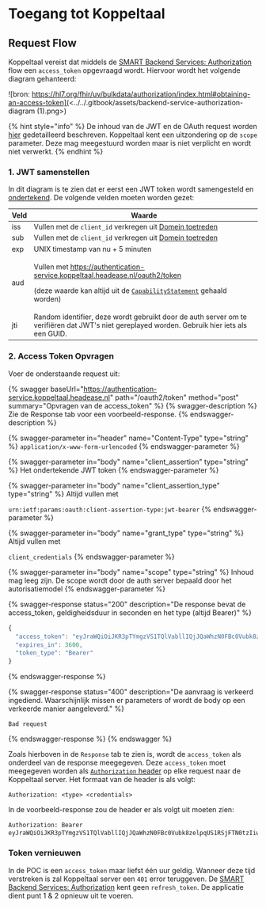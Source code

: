 # Toegang tot Koppeltaal

## Request Flow

Koppeltaal vereist dat middels de [SMART Backend Services: Authorization](https://hl7.org/fhir/uv/bulkdata/authorization/index.html#obtaining-an-access-token) flow een `access_token` opgevraagd wordt. Hiervoor wordt het volgende diagram gehanteerd:

![bron: https://hl7.org/fhir/uv/bulkdata/authorization/index.html#obtaining-an-access-token](<../../.gitbook/assets/backend-service-authorization-diagram (1).png>)

{% hint style="info" %}
De inhoud van de JWT en de OAuth request worden [hier](https://hl7.org/fhir/uv/bulkdata/authorization/index.html#protocol-details) gedetailleerd beschreven. Koppeltaal kent een uitzondering op de `scope` parameter. Deze mag meegestuurd worden maar is niet verplicht en wordt niet verwerkt.
{% endhint %}

### 1. JWT samenstellen

In dit diagram is te zien dat er eerst een JWT token wordt samengesteld en [ondertekend](requirements/jwt-ondertekenen.md). De volgende velden moeten worden gezet:

| Veld | Waarde                                                                                                                                                                                                                                                                                                                                  |
| ---- | --------------------------------------------------------------------------------------------------------------------------------------------------------------------------------------------------------------------------------------------------------------------------------------------------------------------------------------- |
| iss  | Vullen met  de `client_id` verkregen uit [Domein toetreden](../../domeinbeheer/domein-toetreden.md)                                                                                                                                                                                                                                     |
| sub  | Vullen met  de `client_id` verkregen uit [Domein toetreden](../../domeinbeheer/domein-toetreden.md)                                                                                                                                                                                                                                     |
| exp  | UNIX timestamp van nu + 5 minuten                                                                                                                                                                                                                                                                                                       |
| aud  | <p>Vullen met <a href="https://authentication-service.koppeltaal.headease.nl/oauth2/token">https://authentication-service.koppeltaal.headease.nl/oauth2/token</a></p><p>(deze waarde kan altijd uit de <a href="https://hapi-fhir-server.koppeltaal.headease.nl/fhir/metadata"><code>CapabilityStatement</code></a> gehaald worden)</p> |
| jti  | Random identifier, deze wordt gebruikt door de auth server om te verifiëren dat JWT's niet gereplayed worden. Gebruik hier iets als een GUID.                                                                                                                                                                                           |

### 2. Access Token Opvragen

Voer de onderstaande request uit:

{% swagger baseUrl="https://authentication-service.koppeltaal.headease.nl" path="/oauth2/token" method="post" summary="Opvragen van de access_token" %}
{% swagger-description %}
Zie de Response tab voor een voorbeeld-response.
{% endswagger-description %}

{% swagger-parameter in="header" name="Content-Type" type="string" %}
`application/x-www-form-urlencoded`
{% endswagger-parameter %}

{% swagger-parameter in="body" name="client_assertion" type="string" %}
Het ondertekende JWT token
{% endswagger-parameter %}

{% swagger-parameter in="body" name="client_assertion_type" type="string" %}
Altijd  vullen met 

`urn:ietf:params:oauth:client-assertion-type:jwt-bearer`
{% endswagger-parameter %}

{% swagger-parameter in="body" name="grant_type" type="string" %}
Altijd vullen met 

`client_credentials`
{% endswagger-parameter %}

{% swagger-parameter in="body" name="scope" type="string" %}
Inhoud mag leeg zijn. De scope wordt door de auth server bepaald door het autorisatiemodel
{% endswagger-parameter %}

{% swagger-response status="200" description="De response bevat de access_token, geldigheidsduur in seconden en het type (altijd Bearer)" %}
```javascript
{
  "access_token": "eyJraWQiOiJKR3pTYmgzVS1TQlVabllIQjJQaWhzN0FBc0Vubk8zelpqUS1RSjFTN0tzIiwiYWxnIjoiUlM1MTIiLCJ0eXAiOiJKV1QifQ.eyJpc3MiOiJodHRwczovL2F1dGhlbnRpY2F0aW9uLXNlcnZpY2Uua29wcGVsdGFhbC5oZWFkZWFzZS5ubC8iLCJhdWQiOiJmaGlyLXNlcnZlciIsIm5iZiI6MTYzMTE5NDM0MCwiZXhwIjoxNjMxMTk3OTQwLCJub25jZSI6IjQ4NTI5NTc2LTFiZTctNGNmOS04MWM0LWRkMTVhMjE4NjcwNyIsInR5cGUiOiJhY2Nlc3MiLCJzY29wZSI6IiIsImF6cCI6IjVhZDdjZjZhLTk1NTYtNGQyMy05MWNhLTI1MGRhZmExZGYwOSJ9.cgBzTRhbvLFPug9bqvCtaVi9ogHpMDqqemoTJjA1C3OpMsU42VyrnNUZ41qtcsZfqjI5OspT678MyVhDHq6DDRc9GLbg8RFLjrow17PfBCgkFALCKXWi9r6gTOZdaGdEPKfqavn1r8-S2HnIaWdEVfNPA1ZlBBxkJsYLl-8zgPmykZDNCbIH1e_SevGc56GeF5dPjHzxSiAI2_t19FM0OL3JfLZ-T8DR5tcOo7xfDYD086AUUr0hQIkzbrhuLGHSM5X6QcX84IfZlC0jQ6v_YbdMXlMBDZfUZN1nbsjxtDRwiz0IzZtIOF1XXpS1j0rKy517Vu_cc6LOS1OasUAAEw",
  "expires_in": 3600,
  "token_type": "Bearer"
}
```
{% endswagger-response %}

{% swagger-response status="400" description="De aanvraag is verkeerd ingediend. Waarschijnlijk missen er parameters of wordt de body op  een verkeerde manier aangeleverd." %}
```
Bad request
```
{% endswagger-response %}
{% endswagger %}

Zoals hierboven in de `Response` tab te zien is, wordt de `access_token` als onderdeel van de response  meegegeven. Deze  `access_token` moet meegegeven worden als [`Authorization` header](https://developer.mozilla.org/en-US/docs/Web/HTTP/Headers/Authorization) op elke request naar de Koppeltaal server. Het formaat van de header is als volgt:

```
Authorization: <type> <credentials>
```

In de voorbeeld-response zou de header er als volgt uit moeten zien:

```
Authorization: Bearer eyJraWQiOiJKR3pTYmgzVS1TQlVabllIQjJQaWhzN0FBc0Vubk8zelpqUS1RSjFTN0tzIiwiYWxnIjoiUlM1MTIiLCJ0eXAiOiJKV1QifQ
```

### Token vernieuwen

In de POC is een `access_token` maar liefst één uur geldig. Wanneer deze tijd verstreken is zal Koppeltaal server een `401` error teruggeven. De [SMART Backend Services: Authorization](https://hl7.org/fhir/uv/bulkdata/authorization/index.html#obtaining-an-access-token) kent geen `refresh_token`. De applicatie dient punt 1 & 2 opnieuw uit te voeren.

